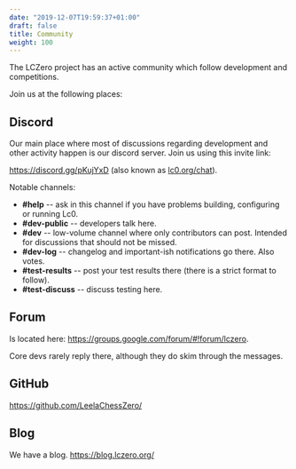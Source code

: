 ```yaml
---
date: "2019-12-07T19:59:37+01:00"
draft: false
title: Community
weight: 100
---
```


The LCZero project has an active community which follow development and competitions.

Join us at the following places:

## Discord

Our main place where most of discussions regarding development and other activity happen is 
our discord server. Join us using this invite link:

https://discord.gg/pKujYxD (also known as [lc0.org/chat](https://lc0.org/chat)).

Notable channels:
* **#help** -- ask in this channel if you have problems building, configuring or running Lc0.
* **#dev-public** -- developers talk here.
* **#dev** -- low-volume channel where only contributors can post. Intended for discussions
that should not be missed.
* **#dev-log** -- changelog and important-ish notifications go there. Also votes.
* **#test-results** -- post your test results there (there is a strict format to follow).
* **#test-discuss** -- discuss testing here.

## Forum

Is located here: <https://groups.google.com/forum/#!forum/lczero>.

Core devs rarely reply there, although they do skim through the messages.

## GitHub

<https://github.com/LeelaChessZero/>

## Blog

We have a blog. <https://blog.lczero.org/>